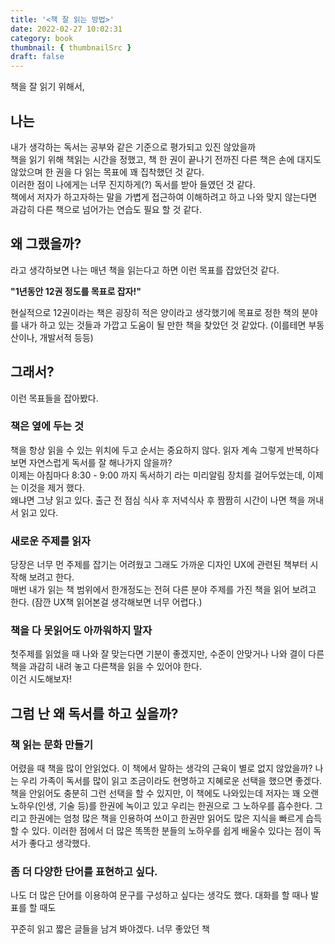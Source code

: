 ```yaml
---
title: '<책 잘 읽는 방법>'
date: 2022-02-27 10:02:31
category: book
thumbnail: { thumbnailSrc }
draft: false
---
```

책을 잘 읽기 위해서,

## 나는
내가 생각하는 독서는 공부와 같은 기준으로 평가되고 있진 않았을까 <br />
책을 읽기 위해 책읽는 시간을 정했고, 책 한 권이 끝나기 전까진 다른 책은 손에 대지도 않았으며 한 권을 다 읽는 목표에 꽤 집착했던 것 같다. <br />
이러한 점이 나에게는 너무 진지하게(?) 독서를 받아 들였던 것 같다. <br />
책에서 저자가 하고자하는 말을 가볍게 접근하여 이해하려고 하고 나와 맞지 않는다면 과감히 다른 책으로 넘어가는 연습도 필요 할 것 같다.<br />

## 왜 그랬을까?
라고 생각하보면
나는 매년 책을 읽는다고 하면 이런 목표를 잡았던것 같다.

__"1년동안 12권 정도를 목표로 잡자!"__

현실적으로 12권이라는 책은 굉장히 적은 양이라고 생각했기에 목표로 정한 책의 분야를 내가 하고 있는 것들과 가깝고 도움이 될 만한 책을 찾았던 것 같았다. (이를테면 부동산이나, 개발서적 등등)

## 그래서?
이런 목표들을 잡아봤다.
### 책은 옆에 두는 것
책을 항상 읽을 수 있는 위치에 두고 순서는 중요하지 않다. 읽자 계속 그렇게 반복하다보면 자연스럽게 독서를 잘 해나가지 않을까? <br />
이제는 아침마다 8:30 - 9:00 까지 독서하기 라는 미리알림 장치를 걸어두었는데, 이제는 이것을 제거 했다. <br /> 
왜냐면 그냥 읽고 있다. 출근 전 점심 식사 후 저녁식사 후 짬짬히 시간이 나면 책을 꺼내서 읽고 있다.
   
### 새로운 주제를 읽자
당장은 너무 먼 주제를 잡기는 어려웠고 그래도 가까운 디자인 UX에 관련된 책부터 시작해 보려고 한다. <br />
매번 내가 읽는 책 범위에서 한개정도는 전혀 다른 분야 주제를 가진 책을 읽어 보려고 한다.
(잠깐 UX책 읽어본걸 생각해보면 너무 어렵다.)

### 책을 다 못읽어도 아까워하지 말자
첫주제를 읽었을 때 나와 잘 맞는다면 기분이 좋겠지만, 수준이 안맞거나 나와 결이 다른 책을 과감히 내려 놓고 다른책을 읽을 수 있어야 한다. <br />
이건 시도해보자!

## 그럼 난 왜 독서를 하고 싶을까?
### 책 읽는 문화 만들기
어렸을 때 책을 많이 안읽었다. 이 책에서 말하는 생각의 근육이 별로 없지 않았을까? 
나는 우리 가족이 독서를 많이 읽고 조금이라도 현명하고 지혜로운 선택을 했으면 좋겠다. 책을 안읽어도 충분히 그런 선택을 할 수 있지만, 이 책에도 나와있는데
저자는 꽤 오랜 노하우(인생, 기술 등)를 한권에 녹이고 있고 우리는 한권으로 그 노하우를 흡수한다. 그리고 한권에는 엄청 많은 책을 인용하여 쓰이고 한권만 읽어도 많은 지식을 빠르게 습득 할 수 있다. 이러한 점에서 더 많은 똑똑한 분들의 노하우를 쉽게 배울수 있다는 점이 독서가 좋다고 생각했다.

### 좀 더 다양한 단어를 표현하고 싶다.
나도 더 많은 단어를 이용하여 문구를 구성하고 싶다는 생각도 했다. 대화를 할 때나 발표를 할 때도

꾸준히 읽고 짧은 글들을 남겨 봐야겠다. 너무 좋았던 책